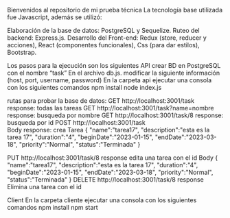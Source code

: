 Bienvenidos al repositorio de mi prueba técnica
La tecnología base utilizada fue Javascript, además se utilizó:

Elaboración de la base de datos: PostgreSQL y Sequelize.
Ruteo del backend: Express.js.
Desarrollo del Front-end: Redux (store, reducer y acciones), React (componentes funcionales), Css (para dar estilos), Bootstrap.


Los pasos para la ejecución son los siguientes 
API
crear BD en PostgreSQL  con el nombre “task”
En el archivo db.js. modificar la siguiente información (host, port, username, password)
En la carpeta api ejecutar una consola con los siguientes comandos
npm install
node index.js

rutas para probar la base de datos:
GET http://localhost:3001/task                response: todas las tareas
GET http://localhost:3001/task?name=nombre    response: busqueda por nombre
GET http://localhost:3001/task/8              response: busqueda por id
POST http://localhost:3001/task     
Body                                          response: crea Tarea 
{
  "name":"tarea17",
  "description":"esta es la tarea 17",
  "duration":"4",
  "beginDate":"2023-01-15",
  "endDate":"2023-03-18",
  "priority":"Normal",
  "status":"Terminada"
}

PUT http://localhost:3001/task/8               response  edita una tarea con el id
Body
{
  "name":"tarea17",
  "description":"esta es la tarea 17",
  "duration":"4",
  "beginDate":"2023-01-15",
  "endDate":"2023-03-18",
  "priority":"Normal",
  "status":"Terminada"
}
DELETE http://localhost:3001/task/8               response  Elimina una tarea con el id

Client
En la carpeta cliente ejecutar una consola con los siguientes comandos 
npm install
npm start
